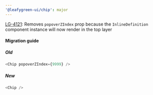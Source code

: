 ```yaml
---
'@leafygreen-ui/chip': major
---
```


[LG-4121](https://jira.mongodb.org/browse/LG-4121): Removes `popoverZIndex` prop because the `InlineDefinition` component instance will now render in the top layer

#### Migration guide

##### Old
```js
<Chip popoverZIndex={9999} />
```

##### New
```js
<Chip />
```
